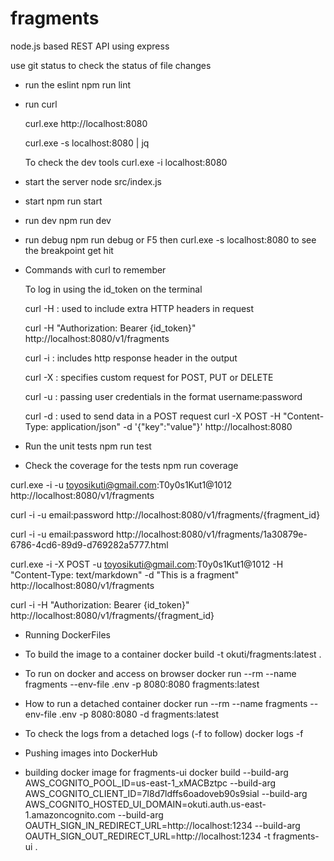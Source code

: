 # fragments

node.js based REST API using express

use git status to check the status of file changes

- run the eslint
  npm run lint

- run curl

  curl.exe http://localhost:8080

  curl.exe -s localhost:8080 | jq

  To check the dev tools curl.exe -i localhost:8080

- start the server
  node src/index.js

- start
  npm run start
- run dev
  npm run dev
- run debug
  npm run debug or F5
  then curl.exe -s localhost:8080 to see the breakpoint get hit

- Commands with curl to remember 

  To log in using the id_token on the terminal

  curl -H : used to include extra HTTP headers in request 

  curl -H "Authorization: Bearer {id_token}" http://localhost:8080/v1/fragments 

  curl -i : includes http response header in the output

  curl -X : specifies custom request for POST, PUT or DELETE

  curl -u : passing user credentials in the format username:password
  
  curl -d : used to send data in a POST request curl -X POST -H "Content-Type: application/json" -d '{"key":"value"}' http://localhost:8080

- Run the unit tests
  npm run test

- Check the coverage for the tests 
  npm run coverage

curl.exe -i -u toyosikuti@gmail.com:T0y0s1Kut1@1012 http://localhost:8080/v1/fragments

curl -i -u email:password http://localhost:8080/v1/fragments/{fragment_id}

curl -i -u email:password http://localhost:8080/v1/fragments/1a30879e-6786-4cd6-89d9-d769282a5777.html

curl.exe -i -X POST -u toyosikuti@gmail.com:T0y0s1Kut1@1012 -H "Content-Type: text/markdown" -d "This is a fragment" http://localhost:8080/v1/fragments

curl -i -H "Authorization: Bearer {id_token}" http://localhost:8080/v1/fragments/{fragment_id}

- Running DockerFiles

- To build the image to a container
docker build -t okuti/fragments:latest .

- To run on docker and access on browser
docker run --rm --name fragments --env-file .env -p 8080:8080 fragments:latest

- How to run a detached container 
docker run --rm --name fragments --env-file .env -p 8080:8080 -d fragments:latest

- To check the logs from a detached logs (-f to follow)
docker logs -f <dockerid>

- Pushing images into DockerHub

- building docker image for fragments-ui 
docker build --build-arg AWS_COGNITO_POOL_ID=us-east-1_xMACBztpc --build-arg AWS_COGNITO_CLIENT_ID=7l8d7ldffs6oadoveb90s9sial --build-arg AWS_COGNITO_HOSTED_UI_DOMAIN=okuti.auth.us-east-1.amazoncognito.com --build-arg OAUTH_SIGN_IN_REDIRECT_URL=http://localhost:1234 --build-arg OAUTH_SIGN_OUT_REDIRECT_URL=http://localhost:1234 -t fragments-ui .